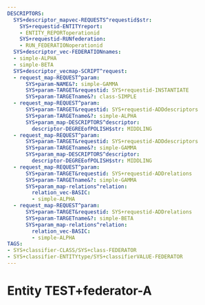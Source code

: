 ```yaml
---
DESCRIPTORS:
  SYS+descriptor_mapvec-REQUESTS^requestid$str:
    SYS+requestid-ENTITYreport:
    - ENTITY_REPORToperationid
    SYS+requestid-RUNfederation:
    - RUN_FEDERATIONoperationid
  SYS+descriptor_vec-FEDERATIONnames:
  - simple-ALPHA
  - simple-BETA
  SYS+descriptor_vecmap-SCRIPT^request:
  - request_map-REQUEST^param:
      SYS+param-NAME&?: simple-GAMMA
      SYS+param-TARGET&requestid: SYS+requestid-INSTANTIATE
      SYS+param-TARGETname&?: class-SIMPLE
  - request_map-REQUEST^param:
      SYS+param-TARGET&requestid: SYS+requestid-ADDdescriptors
      SYS+param-TARGETname&?: simple-ALPHA
      SYS+param_map-DESCRIPTORS^descriptor:
        descriptor-DEGREEofPOLISH$str: MIDDLING
  - request_map-REQUEST^param:
      SYS+param-TARGET&requestid: SYS+requestid-ADDdescriptors
      SYS+param-TARGETname&?: simple-GAMMA
      SYS+param_map-DESCRIPTORS^descriptor:
        descriptor-DEGREEofPOLISH$str: MIDDLING
  - request_map-REQUEST^param:
      SYS+param-TARGET&requestid: SYS+requestid-ADDrelations
      SYS+param-TARGETname&?: simple-GAMMA
      SYS+param_map-relations^relation:
        relation_vec-BASIC:
        - simple-ALPHA
  - request_map-REQUEST^param:
      SYS+param-TARGET&requestid: SYS+requestid-ADDrelations
      SYS+param-TARGETname&?: simple-BETA
      SYS+param_map-relations^relation:
        relation_vec-BASIC:
        - simple-ALPHA
TAGS:
- SYS+classifier-CLASS/SYS+class-FEDERATOR
- SYS+classifier-ENTITYtype/SYS+classifierVALUE-FEDERATOR
---
```

# Entity TEST+federator-A


